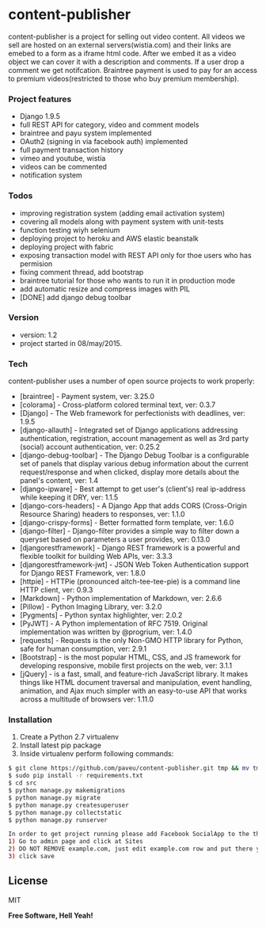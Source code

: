 # content-publisher

content-publisher is a project for selling out video content. All videos we sell are hosted on an external servers(wistia.com) and their links are emebed to a form as a iframe html code. After we embed it as a video object we can cover it with a description and comments. If a user drop a comment we get notifcation. Braintree payment is used to pay for an access to premium videos(restricted to those who buy premium membership). 

### Project features
  - Django 1.9.5
  - full REST API for category, video and comment models
  - braintree and payu system implemented
  - OAuth2 (signing in via facebook auth) implemented
  - full payment transaction history
  - vimeo and youtube, wistia
  - videos can be commented
  - notification system

### Todos
  - improving registration system (adding email activation system)
  - covering all models along with payment system with unit-tests
  - function testing wiyh selenium
  - deploying project to heroku and AWS elastic beanstalk
  - deploying project with fabric
  - exposing transaction model with REST API only for thoe users who has permision
  - fixing comment thread, add bootstrap
  - braintree tutorial for those who wants to run it in production mode
  - add automatic resize and compress images with PIL
  - [DONE] add django debug toolbar
 
### Version
* version: 1.2
* project started in 08/may/2015.

### Tech
content-publisher uses a number of open source projects to work properly:

* [braintree] - Payment system, ver: 3.25.0
* [colorama] - Cross-platform colored terminal text, ver: 0.3.7
* [Django] - The Web framework for perfectionists with deadlines, ver: 1.9.5
* [django-allauth] - Integrated set of Django applications addressing authentication, registration, account management as well as 3rd party (social) account authentication, ver: 0.25.2
* [django-debug-toolbar] - The Django Debug Toolbar is a configurable set of panels that display various debug information about the current request/response and when clicked, display more details about the panel's content, ver: 1.4
* [django-ipware] - Best attempt to get user's (client's) real ip-address while keeping it DRY, ver: 1.1.5
* [django-cors-headers] - A Django App that adds CORS (Cross-Origin Resource Sharing) headers to responses, ver: 1.1.0
* [django-crispy-forms] - Better formatted form template, ver: 1.6.0
* [django-filter] - Django-filter provides a simple way to filter down a queryset based on parameters a user provides, ver: 0.13.0
* [djangorestframework] - Django REST framework is a powerful and flexible toolkit for building Web APIs, ver: 3.3.3
* [djangorestframework-jwt] - JSON Web Token Authentication support for Django REST Framework, ver: 1.8.0
* [httpie] - HTTPie (pronounced aitch-tee-tee-pie) is a command line HTTP client, ver: 0.9.3
* [Markdown] - Python implementation of Markdown, ver: 2.6.6
* [Pillow] - Python Imaging Library, ver: 3.2.0
* [Pygments] - Python syntax highlighter, ver: 2.0.2
* [PyJWT] - A Python implementation of RFC 7519. Original implementation was written by @progrium, ver: 1.4.0
* [requests] - Requests is the only Non-GMO HTTP library for Python, safe for human consumption, ver: 2.9.1
* [Bootstrap] - is the most popular HTML, CSS, and JS framework for developing responsive, mobile first projects on the web, ver: 3.1.1
* [jQuery] -  is a fast, small, and feature-rich JavaScript library. It makes things like HTML document traversal and manipulation, event handling, animation, and Ajax much simpler with an easy-to-use API that works across a multitude of browsers ver: 1.11.0


### Installation

1. Create a Python 2.7 virtualenv
2. Install latest pip package
3. Inside virtualenv perform following commands:

```sh
$ git clone https://github.com/paveu/content-publisher.git tmp && mv tmp/.git . && rm -rf tmp && git reset --hard
$ sudo pip install -r requirements.txt
$ cd src
$ python manage.py makemigrations
$ python manage.py migrate
$ python manage.py createsuperuser
$ python manage.py collectstatic
$ python manage.py runserver

In order to get project running please add Facebook SocialApp to the the Django admin
1) Go to admin page and click at Sites
2) DO NOT REMOVE example.com, just edit example.com row and put there your current project domain name
3) click save
```

License
----

MIT

**Free Software, Hell Yeah!**

